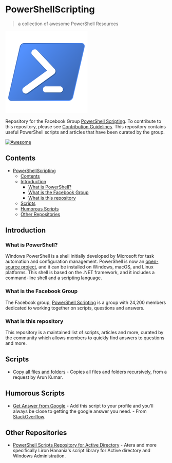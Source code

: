 # PowerShellScripting
> a collection of awesome PowerShell Resources

![PowershellLogo](img/PowershellLogo.png)

Repository for the Facebook Group [PowerShell Scripting](https://www.facebook.com/groups/169862746384097/?fref=nf). To contribute to this repository, please see [Contribution Guidelines](CONTRIBUTING.md). This repository contains useful PowerShell scripts and articles that have been curated by the group.

[![Awesome](https://awesome.re/badge.svg)](https://awesome.re)

## Contents
- [PowerShellScripting](#powershellscripting)
  - [Contents](#contents)
  - [Introduction](#introduction)
    - [What is PowerShell?](#what-is-powershell)
    - [What is the Facebook Group](#what-is-the-facebook-group)
    - [What is this repository](#what-is-this-repository)
  - [Scripts](#scripts)
  - [Humorous Scripts](#humorous-scripts)
  - [Other Repositories](#other-repositories)

## Introduction
### What is PowerShell?
Windows PowerShell is a shell initially developed by Microsoft for task automation and configuration management. PowerShell is now an [open-source project](https://github.com/PowerShell/PowerShell), and it can be installed on Windows, macOS, and Linux platforms. This shell is based on the .NET framework, and it includes a command-line shell and a scripting language.

### What is the Facebook Group
The Facebook group, [PowerShell Scripting](https://www.facebook.com/groups/169862746384097/?fref=nf) is a group with 24,200 members dedicated to working together on scripts, questions and answers.

### What is this repository
This repository is a maintained list of scripts, articles and more, curated by the community which allows members to quickly find answers to questions and more.

## Scripts
* [Copy all files and folders](scripts/copyAllfilesandfolders.ps1) - Copies all files and folders recursively, from a request by Arun Kumar.

## Humorous Scripts
* [Get Answer from Google](scripts/googlefunction.ps1) - Add this script to your profile and you'll always be close to getting the google answer you need. - From [StackOverflow](https://stackoverflow.com/questions/32703483/get-google-search-results-via-powershell).

## Other Repositories
* [PowerShell Scripts Repository for Active Directory](https://support.atera.com/hc/en-us/articles/221113188-PowerShell-Scripts-Repository-for-Active-Directory?mobile_site=true&fbclid=IwAR2IhxgJgaUbh9xiWwnbSXqJXKmJ3eR0lo374XitW4x1IZsXGWyYeyKGlSI) - Atera and more specifically Liron Hanania's script library for Active directory and Windows Administration.

